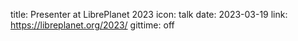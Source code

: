 title: Presenter at LibrePlanet 2023
icon: talk
date: 2023-03-19
link: https://libreplanet.org/2023/
gittime: off
